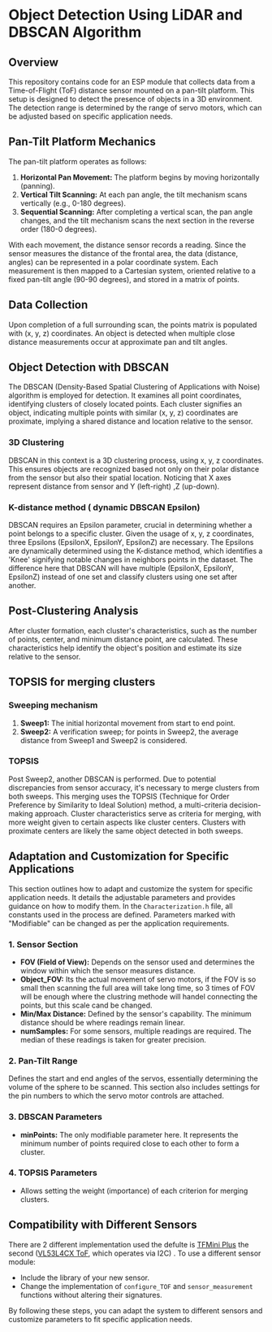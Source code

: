 # Object Detection Using LiDAR and DBSCAN Algorithm

## Overview
This repository contains code for an ESP module that collects data from a Time-of-Flight (ToF) distance sensor mounted on a pan-tilt platform. This setup is designed to detect the presence of objects in a 3D environment. The detection range is determined by the range of servo motors, which can be adjusted based on specific application needs.

## Pan-Tilt Platform Mechanics
The pan-tilt platform operates as follows:

1. **Horizontal Pan Movement:** The platform begins by moving horizontally (panning).
2. **Vertical Tilt Scanning:** At each pan angle, the tilt mechanism scans vertically (e.g., 0-180 degrees).
3. **Sequential Scanning:** After completing a vertical scan, the pan angle changes, and the tilt mechanism scans the next section in the reverse order (180-0 degrees).

With each movement, the distance sensor records a reading. Since the sensor measures the distance of the frontal area, the data (distance, angles) can be represented in a polar coordinate system. Each measurement is then mapped to a Cartesian system, oriented relative to a fixed pan-tilt angle (90-90 degrees), and stored in a matrix of points.

## Data Collection
Upon completion of a full surrounding scan, the points matrix is populated with (x, y, z) coordinates. An object is detected when multiple close distance measurements occur at approximate pan and tilt angles.

## Object Detection with DBSCAN
The DBSCAN (Density-Based Spatial Clustering of Applications with Noise) algorithm is employed for detection. It examines all point coordinates, identifying clusters of closely located points. Each cluster signifies an object, indicating multiple points with similar (x, y, z) coordinates are proximate, implying a shared distance and location relative to the sensor.

### 3D Clustering
DBSCAN in this context is a 3D clustering process, using x, y, z coordinates. This ensures objects are recognized based not only on their polar distance from the sensor but also their spatial location.
Noticing that X axes represent distance from sensor and Y (left-right) ,Z (up-down).

###  K-distance method ( dynamic DBSCAN Epsilon)
DBSCAN requires an Epsilon parameter, crucial in determining whether a point belongs to a specific cluster. Given the usage of x, y, z coordinates, three Epsilons (EpsilonX, EpsilonY, EpsilonZ) are necessary. The Epsilons are dynamically determined using the K-distance method, which identifies a 'Knee' signifying notable changes in neighbors points in the dataset.
The difference here that DBSCAN will have multiple (EpsilonX, EpsilonY, EpsilonZ) instead of one set and classify clusters using one set after another.

## Post-Clustering Analysis
After cluster formation, each cluster's characteristics, such as the number of points, center, and minimum distance point, are calculated. These characteristics help identify the object's position and estimate its size relative to the sensor.

## TOPSIS for merging clusters
### Sweeping mechanism
1. **Sweep1:** The initial horizontal movement from start to end point.
2. **Sweep2:** A verification sweep; for points in Sweep2, the average distance from Sweep1 and Sweep2 is considered.

### TOPSIS
Post Sweep2, another DBSCAN is performed. Due to potential discrepancies from sensor accuracy, it's necessary to merge clusters from both sweeps. This merging uses the TOPSIS (Technique for Order Preference by Similarity to Ideal Solution) method, a multi-criteria decision-making approach. Cluster characteristics serve as criteria for merging, with more weight given to certain aspects like cluster centers. Clusters with proximate centers are likely the same object detected in both sweeps.

## Adaptation and Customization for Specific Applications

This section outlines how to adapt and customize the system for specific application needs. It details the adjustable parameters and provides guidance on how to modify them.
In the `Characterization.h` file, all constants used in the process are defined. Parameters marked with "Modifiable" can be changed as per the application requirements.

### 1. Sensor Section
   - **FOV (Field of View):** Depends on the sensor used and determines the window within which the sensor measures distance.
   - **Object_FOV:** Its the actual movement of servo motors, if the FOV is so small then scanning the full area will take long time, so 3 times of FOV will be enough where the clustring methode will handel connecting the points, but this scale cand be changed.
   - **Min/Max Distance:** Defined by the sensor's capability. The minimum distance should be where readings remain linear.
   - **numSamples:** For some sensors, multiple readings are required. The median of these readings is taken for greater precision.

### 2. Pan-Tilt Range
Defines the start and end angles of the servos, essentially determining the volume of the sphere to be scanned. This section also includes settings for the pin numbers to which the servo motor controls are attached.

### 3. DBSCAN Parameters
   - **minPoints:** The only modifiable parameter here. It represents the minimum number of points required close to each other to form a cluster.

### 4. TOPSIS Parameters
   - Allows setting the weight (importance) of each criterion for merging clusters.

## Compatibility with Different Sensors
There are 2 different implementation used the defulte is [TFMini Plus](https://www.sparkfun.com/products/15179) the second ([VL53L4CX ToF](https://www.adafruit.com/product/5425), which operates via I2C) . To use a different sensor module:

   - Include the library of your new sensor.
   - Change the implementation of `configure_TOF` and `sensor_measurement` functions without altering their signatures.

By following these steps, you can adapt the system to different sensors and customize parameters to fit specific application needs.
